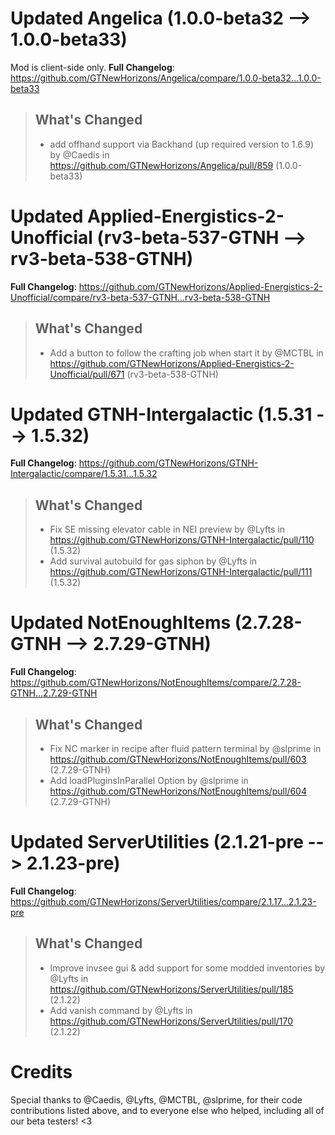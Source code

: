 # Updated Angelica (1.0.0-beta32 -->  1.0.0-beta33)
Mod is client-side only.
**Full Changelog**: https://github.com/GTNewHorizons/Angelica/compare/1.0.0-beta32...1.0.0-beta33
>## What's Changed
> * add offhand support via Backhand (up required version to 1.6.9) by @Caedis in https://github.com/GTNewHorizons/Angelica/pull/859 (1.0.0-beta33)
>

# Updated Applied-Energistics-2-Unofficial (rv3-beta-537-GTNH -->  rv3-beta-538-GTNH)
**Full Changelog**: https://github.com/GTNewHorizons/Applied-Energistics-2-Unofficial/compare/rv3-beta-537-GTNH...rv3-beta-538-GTNH
>## What's Changed
> * Add a button to follow the crafting job when start it by @MCTBL in https://github.com/GTNewHorizons/Applied-Energistics-2-Unofficial/pull/671 (rv3-beta-538-GTNH)
>

# Updated GTNH-Intergalactic (1.5.31 -->  1.5.32)
**Full Changelog**: https://github.com/GTNewHorizons/GTNH-Intergalactic/compare/1.5.31...1.5.32
>## What's Changed
> * Fix SE missing elevator cable in NEI preview by @Lyfts in https://github.com/GTNewHorizons/GTNH-Intergalactic/pull/110 (1.5.32)
> * Add survival autobuild for gas siphon by @Lyfts in https://github.com/GTNewHorizons/GTNH-Intergalactic/pull/111 (1.5.32)
>

# Updated NotEnoughItems (2.7.28-GTNH -->  2.7.29-GTNH)
**Full Changelog**: https://github.com/GTNewHorizons/NotEnoughItems/compare/2.7.28-GTNH...2.7.29-GTNH
>## What's Changed
> * Fix NC marker in recipe after fluid pattern terminal by @slprime in https://github.com/GTNewHorizons/NotEnoughItems/pull/603 (2.7.29-GTNH)
> * Add loadPluginsInParallel Option by @slprime in https://github.com/GTNewHorizons/NotEnoughItems/pull/604 (2.7.29-GTNH)
>

# Updated ServerUtilities (2.1.21-pre -->  2.1.23-pre)
**Full Changelog**: https://github.com/GTNewHorizons/ServerUtilities/compare/2.1.17...2.1.23-pre
>## What's Changed
> * Improve invsee gui & add support for some modded inventories by @Lyfts in https://github.com/GTNewHorizons/ServerUtilities/pull/185 (2.1.22)
> * Add vanish command by @Lyfts in https://github.com/GTNewHorizons/ServerUtilities/pull/170 (2.1.22)
>

# Credits
Special thanks to @Caedis, @Lyfts, @MCTBL, @slprime, for their code contributions listed above, and to everyone else who helped, including all of our beta testers! <3